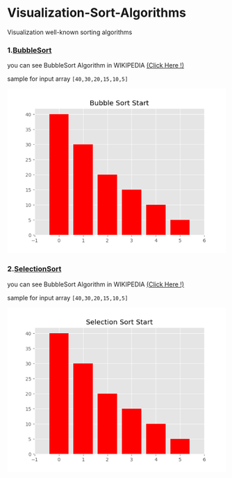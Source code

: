 # Visualization-Sort-Algorithms
Visualization well-known sorting algorithms 

### 1.[BubbleSort](https://github.com/alisharifi2000/Visualization-Sort-Algorithms/tree/master/BubbleSort)
  you can see BubbleSort Algorithm in WIKIPEDIA [(Click Here !)](https://en.wikipedia.org/wiki/Bubble_sort)

  sample for input array `[40,30,20,15,10,5]`
  
  <img src="https://github.com/alisharifi2000/Visualization-Sort-Algorithms/blob/master/BubbleSort/Test/movie.gif"/>
  

### 2.[SelectionSort](https://github.com/alisharifi2000/Visualization-Sort-Algorithms/tree/master/SelectionSort)
  you can see BubbleSort Algorithm in WIKIPEDIA [(Click Here !)](https://en.wikipedia.org/wiki/Selection_sort)

  sample for input array `[40,30,20,15,10,5]`
  
  <img src="https://github.com/alisharifi2000/Visualization-Sort-Algorithms/blob/master/SelectionSort/Test/movie.gif"/>
  
  
  
  
 
